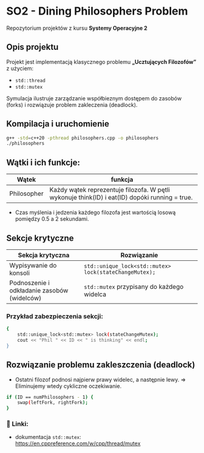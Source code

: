 # SO2 - Dining Philosophers Problem

Repozytorium projektów z kursu **Systemy Operacyjne 2**

## Opis projektu
Projekt jest implementacją klasycznego problemu **„Ucztujących Filozofów”** z użyciem:
- `std::thread`
- `std::mutex`

Symulacja ilustruje zarządzanie  współbieznym dostępem do zasobów (forks) i rozwiązuje problem zakleczenia (deadlock).

## Kompilacja i uruchomienie
```bash
g++ -std=c++20 -pthread philosophers.cpp -o philosophers
./philosophers
```

## Wątki i ich funkcje:
| Wątek   | funkcja         |
| ------ | ---------------- |
| Philosopher   | Każdy wątek reprezentuje filozofa. W pętli wykonuje think(ID) i eat(ID) dopóki running = true.   |

- Czas myślenia i jedzenia każdego filozofa jest wartością losową pomiędzy 0.5 a 2 sekundami.

## Sekcje krytyczne 
| Sekcja krytyczna   | Rozwiązanie         |
| ------ | ---------------- |
| Wypisywanie do konsoli   | `std::unique_lock<std::mutex> lock(stateChangeMutex);`   |
| Podnoszenie i odkładanie zasobów (widelców)| `std::mutex` przypisany do każdego widelca|

### Przykład zabezpieczenia sekcji:
```bash
{
    std::unique_lock<std::mutex> lock(stateChangeMutex);
    cout << "Phil " << ID << " is thinking" << endl;
}
```
## Rozwiązanie problemu zakleszczenia (deadlock)
- Ostatni filozof podnosi najpierw prawy widelec, a następnie lewy. => Eliminujemy wtedy cykliczne oczekiwanie.
```bash
if (ID == numPhilosophers - 1) {
    swap(leftFork, rightFork);
}
```
### 📎 Linki:
- dokumentacja `std::mutex`: https://en.cppreference.com/w/cpp/thread/mutex
